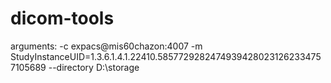 # dicom-tools

arguments:
-c expacs@mis60chazon:4007 -m StudyInstanceUID=1.3.6.1.4.1.22410.58577292824749394280231262334757105689 --directory D:\storage